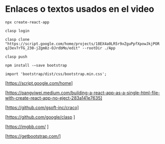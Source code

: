 # Enlaces o textos usados en el video

`npx create-react-app` 

`clasp login`

`clasp clone "https://script.google.com/home/projects/18EX4a0LR5r9xZguPpfXpowJkjPORqJ3ev7rTG_230-jZgm8z-OJrdbMo/edit" --rootDir ./App`

`clasp push`

`npm install -–save bootstrap`

`import 'bootstrap/dist/css/bootstrap.min.css';`

[https://script.google.com/home]

[https://pangyiwei.medium.com/building-a-react-app-as-a-single-html-file-with-create-react-app-no-eject-283a141e7635]

[https://github.com/gsoft-inc/craco]

[https://github.com/google/clasp ]

[https://imgbb.com/ ]

[https://getbootstrap.com/]
